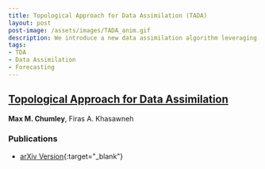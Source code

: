 ```yaml
---
title: Topological Approach for Data Assimilation (TADA)
layout: post
post-image: /assets/images/TADA_anim.gif
description: We introduce a new data assimilation algorithm leveraging the differentiability of persistence diagrams. 
tags:
- TDA
- Data Assimilation
- Forecasting
---
```


## <u>Topological Approach for Data Assimilation</u>

**Max M. Chumley**, Firas A. Khasawneh

### Publications
- [arXiv Version](https://arxiv.org/abs/2411.18627){:target="_blank"}



